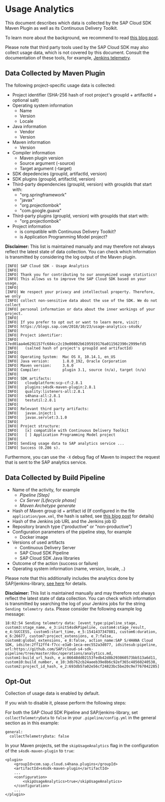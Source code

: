 # Usage Analytics

This document describes which data is collected by the SAP Cloud SDK Maven Plugin as well as its Continuous Delivery Toolkit.

To learn more about the background, we recommend to read [this blog post](https://blogs.sap.com/2018/10/23/usage-analytics-s4sdk/).

Please note that third party tools used by the SAP Cloud SDK may also collect usage data, which is not covered by this document.
Consult the documentation of these tools, for example, [Jenkins telemetry](https://jenkins.io/blog/2018/10/09/telemetry/).

## Data Collected by Maven Plugin

The following project-specific usage data is collected:
  - Project identifier (SHA-256 hash of root project's groupId + artifactId + optional salt)
  - Operating system information
    - Name
    - Version
    - Locale
  - Java information
    - Vendor
    - Version
  - Maven information
    - Version
  - Compiler information
      - Maven plugin version
      - Source argument (-source)
      - Target argument (-target)
  - SDK depedencies (groupId, artifactId, version)
  - SDK plugins (groupId, artifactId, version)
  - Third-party dependencies (groupId, version) with groupIds that start with: 
    - "org.springframework"
    - "javax"
    - "org.projectlombok"
    - "com.google.guava"
  - Third-party plugins (groupId, version) with groupIds that start with:
    - "org.projectlombok"
  - Project information
    - is compatible with Continuous Delivery Toolkit?
    - is Application Programming Model project?

**Disclaimer:** This list is maintained manually and may therefore not always reflect the latest state of data collection.
You can check which information is transmitted by considering the log output of the Maven plugin.
```
[INFO] SAP Cloud SDK - Usage Analytics
[INFO] 
[INFO] Thank you for contributing to our anonymized usage statistics!
[INFO] This allows us to improve the SAP Cloud SDK based on your usage.
[INFO] 
[INFO] We respect your privacy and intellectual property. Therefore, we only
[INFO] collect non-sensitive data about the use of the SDK. We do not collect
[INFO] personal information or data about the inner workings of your project.
[INFO] 
[INFO] If you prefer to opt out or want to learn more, visit:
[INFO] https://blogs.sap.com/2018/10/23/usage-analytics-s4sdk/
[INFO] 
[INFO] Project identifier:
[INFO]   17ed01aa4e6291157fc684cc2c19e00802b6195919176a011562390c2999efd5
[INFO]   (salted hash of project's groupId and artifactId)
[INFO] 
[INFO] Operating System:  Mac OS X, 10.14.1, en_US
[INFO] Java version:      1.8.0_192, Oracle Corporation
[INFO] Maven version:     3.6.0
[INFO] Compiler:          plugin 3.1, source (n/a), target (n/a)
[INFO] 
[INFO] SDK artifacts:
[INFO]   cloudplatform:scp-cf:2.8.1
[INFO]   plugins:s4sdk-maven-plugin:2.8.1
[INFO]   quality:listeners-all:2.8.1
[INFO]   s4hana-all:2.8.1
[INFO]   testutil:2.8.1
[INFO] 
[INFO] Relevant third party artifacts:
[INFO]   javax.inject:1
[INFO]   javax.servlet:3.1.0
[INFO] 
[INFO] Project structure:
[INFO]   [x] compatible with Continuous Delivery Toolkit
[INFO]   [ ] Application Programming Model project
[INFO] 
[INFO] Sending usage data to SAP analytics service ...
[INFO] Success (0.286 s).
```
Furthermore, you can use the `-X` debug flag of Maven to inspect the request that is sent to the SAP analytics service.

## Data Collected by Build Pipeline

* Name of the activity, for example
    * _Pipeline [Step]_
    * _Cx Server [Lifecycle phase]_
    * _Maven Archetype generate_
* Hash of Maven group id + artifact id (If configured in the file `application/pom.xml`, the hash is salted, see [this blog post](https://blogs.sap.com/2018/10/23/usage-analytics-s4sdk/) for details)
* Hash of the Jenkins job URL and the Jenkins job ID
* Repository branch type ("productive" or "non-productive")
* Configuration parameters of the pipeline step, for example
    * Docker image
* Versions of used artifacts
    * Continuous Delivery Server
    * SAP Cloud SDK Pipeline
    * SAP Cloud SDK Java libraries
* Outcome of the action (success or failure)
* Operating system information (name, version, locale, ..)

Please note that this additionally includes the analytics done by SAP/jenkins-library, [see here](https://sap.github.io/jenkins-library/configuration/#collecting-telemetry-data) for details.

**Disclaimer:** This list is maintained manually and may therefore not always reflect the latest state of data collection.
You can check which information is transmitted by searching the log of your Jenkins jobs for the string `Sending telemetry data`.
Please consider the following example log message:
```
18:02:54 Sending telemetry data: [event_type:pipeline_stage, custom3:stage_name, e_3:initS4sdkPipeline, custom4:stage_result, e_4:SUCCESS, custom5:start_time, e_5:1541437347881, custom6:duration, e_6:26677, custom7:project_extensions, e_7:false, custom8:global_extensions, e_8:false, action_name:SAP S/4HANA Cloud SDK, idsite:2ff12ff4-f7cc-e3a0-1eca-eec552a3d077, idsitesub:pipeline, url:https://github.com/SAP/cloud-s4-sdk-pipeline/tree/master/doc/operations/analytics.md, custom1:build_url_hash, e_a:86648dd02153fedb42d8b293060573bb513a6d11, custom10:build_number, e_10:3db762cb24aeeb39e8b6c92ef365c48560240538, custom2:project_id_hash, e_2:693db57a02e56cf24823bc5be20c9e7767042285]
```

## Opt-Out

Collection of usage data is enabled by default.

If you wish to disable it, please perform the following steps:

For both the SAP Cloud SDK Pipeline and SAP/jenkins-library, set `collectTelemetryData` to `false` in your `.pipeline/config.yml` in the general section as in this example:

```
general:
  collectTelemetryData: false
```

In your Maven projects, set the `skipUsageAnalytics` flag in the configuration of the `s4sdk-maven-plugin` to `true`:

```
<plugin>
    <groupId>com.sap.cloud.s4hana.plugins</groupId>
    <artifactId>s4sdk-maven-plugin</artifactId>
    ...
    <configuration>
        <skipUsageAnalytics>true</skipUsageAnalytics>
    </configuration>
    ...
</plugin>
```
